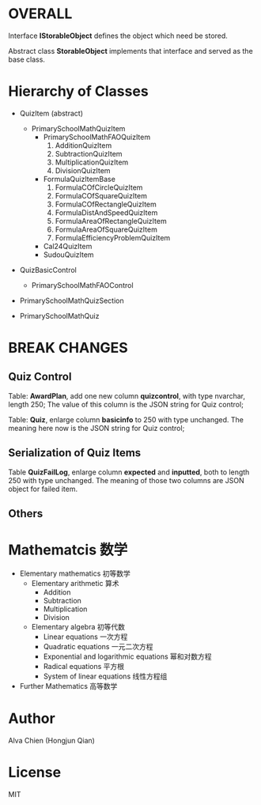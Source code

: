# OVERALL
Interface **IStorableObject** defines the object which need be stored.

Abstract class **StorableObject** implements that interface and served as the base class.

# Hierarchy of Classes
- QuizItem (abstract)
    - PrimarySchoolMathQuizItem
        - PrimarySchoolMathFAOQuizItem
            1. AdditionQuizItem
            2. SubtractionQuizItem
            3. MultiplicationQuizItem
            4. DivisionQuizItem
        - FormulaQuizItemBase
            1. FormulaCOfCircleQuizItem
            2. FormulaCOfSquareQuizItem
            3. FormulaCOfRectangleQuizItem
            4. FormulaDistAndSpeedQuizItem
            5. FormulaAreaOfRectangleQuizItem
            6. FormulaAreaOfSquareQuizItem
            7. FormulaEfficiencyProblemQuizItem
        - Cal24QuizItem
        - SudouQuizItem

- QuizBasicControl
    - PrimarySchoolMathFAOControl

- PrimarySchoolMathQuizSection

- PrimarySchoolMathQuiz

# BREAK CHANGES
## Quiz Control
Table: **AwardPlan**, add one new column **quizcontrol**, with type nvarchar, length 250; The value of this column is the JSON string for Quiz control;

Table: **Quiz**, enlarge column **basicinfo** to 250 with type unchanged. The meaning here now is the JSON string for Quiz control;

## Serialization of Quiz Items
Table **QuizFailLog**, enlarge column **expected** and **inputted**, both to length 250 with type unchanged. The meaning of those two columns are JSON object for failed item.

## Others

# Mathematcis 数学
- Elementary mathematics 初等数学
    - Elementary arithmetic 算术
        - Addition
        - Subtraction
        - Multiplication
        - Division
    - Elementary algebra 初等代数
        - Linear equations  一次方程
        - Quadratic equations 一元二次方程
        - Exponential and logarithmic equations 幂和对数方程
        - Radical equations 平方根
        - System of linear equations 线性方程组
- Further Mathematics 高等数学


# Author
Alva Chien (Hongjun Qian)

# License
MIT
